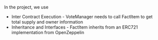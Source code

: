 In the project, we use

- Inter Contract Execution - VoteManager needs to call FactItem to get total supply and owner information
- Inheritance and Interfaces - FactItem inherits from an ERC721 implementation from OpenZeppelin
